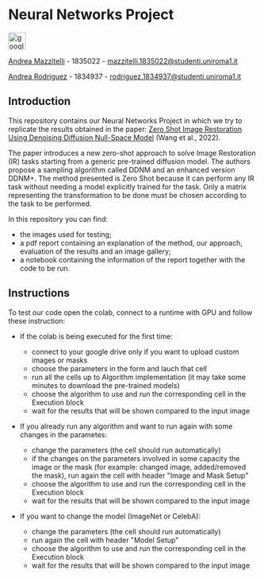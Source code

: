 # Neural Networks Project

<a href="https://colab.research.google.com/drive/1FGNRza91UraR57K0O89zJTVyF6FvWtJq"><img src="https://colab.research.google.com/assets/colab-badge.svg" alt="google colab logo" height=35px></a>

[Andrea Mazzitelli](https://www.linkedin.com/in/andrea-mazzitelli/) - 1835022 - mazzitelli.1835022@studenti.uniroma1.it

[Andrea Rodriguez](https://www.linkedin.com/in/andrea-rod/) - 1834937 - rodriguez.1834937@studenti.uniroma1.it

## Introduction
This repository contains our Neural Networks Project in which we try to replicate the results obtained in the paper: [Zero Shot Image Restoration Using Denoising Diffusion Null-Space Model](https://arxiv.org/pdf/2212.00490.pdf) (Wang et al., 2022).

The paper introduces a new zero-shot approach to solve Image Restoration (IR) tasks starting from a generic pre-trained diffusion model. The authors propose a sampling algorithm called DDNM and an enhanced version DDNM+.
The method presented is Zero Shot because it can perform any IR task without needing a model explicitly trained for the task. Only a matrix representing the transformation to be done must be chosen according to the task to be performed.

In this repository you can find:
- the images used for testing;
- a pdf report containing an explanation of the method, our approach, evaluation of the results and an image gallery;
- a notebook containing the information of the report together with the code to be run.

## Instructions

To test our code open the colab, connect to a runtime with GPU and follow these instruction:

- If the colab is being executed for the first time:
  - connect to your google drive only if you want to upload custom images or masks
  - choose the parameters in the form and lauch that cell
  - run all the cells up to Algorithm implementation (it may take some minutes to download the pre-trained models)
  - choose the algorithm to use and run the corresponding cell in the Execution block
  - wait for the results that will be shown compared to the input image

- If you already run any algorithm and want to run again with some changes in the parametes:
  - change the parameters (the cell should run automatically)
  - if the changes on the parameters involved in some capacity the image or the mask (for example: changed image, added/removed the mask), run again the cell with header "Image and Mask Setup"
  - choose the algorithm to use and run the corresponding cell in the Execution block
  - wait for the results that will be shown compared to the input image

- If you want to change the model (ImageNet or CelebA):
  - change the parameters (the cell should run automatically)
  - run again the cell with header "Model Setup"
  - choose the algorithm to use and run the corresponding cell in the Execution block
  - wait for the results that will be shown compared to the input image
